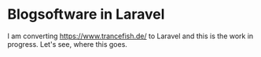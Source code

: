 # Blogsoftware in Laravel

I am converting https://www.trancefish.de/ to Laravel and this is the work in 
progress. Let's see, where this goes.


